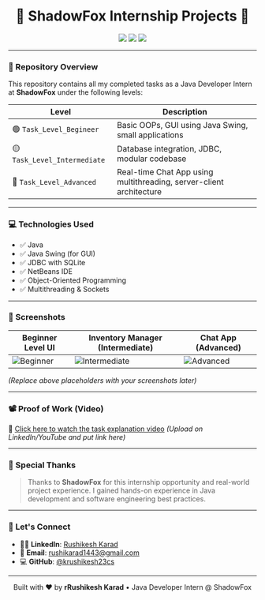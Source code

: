 <h1 align="center">🚀 ShadowFox Internship Projects 🚀</h1>

<p align="center">
  <img src="https://img.shields.io/badge/Internship%20Completed-100%25-brightgreen?style=flat-square" />
  <img src="https://img.shields.io/badge/Java-NetBeans-blue?style=flat-square" />
  <img src="https://img.shields.io/badge/Level-Beginner%20%7C%20Intermediate%20%7C%20Advanced-orange?style=flat-square" />
</p>

---

### 📁 Repository Overview

This repository contains all my completed tasks as a Java Developer Intern at **ShadowFox** under the following levels:

| Level | Description |
|-------|-------------|
| 🟢 `Task_Level_Begineer` | Basic OOPs, GUI using Java Swing, small applications |
| 🟡 `Task_Level_Intermediate` | Database integration, JDBC, modular codebase |
| 🔴 `Task_Level_Advanced` | Real-time Chat App using multithreading, server-client architecture |

---

### 💻 Technologies Used

- ✅ Java
- ✅ Java Swing (for GUI)
- ✅ JDBC with SQLite
- ✅ NetBeans IDE
- ✅ Object-Oriented Programming
- ✅ Multithreading & Sockets

---

### 📸 Screenshots

| Beginner Level UI | Inventory Manager (Intermediate) | Chat App (Advanced) |
|-------------------|------------------------------|---------------------|
| ![Beginner](https://i.postimg.cc/65xM97G9/beginner.png) | ![Intermediate](https://user-images.githubusercontent.com/placeholder-intermediate) | ![Advanced](https://user-images.githubusercontent.com/placeholder-advanced) |

*(Replace above placeholders with your screenshots later)*

---

### 📽️ Proof of Work (Video)

🔗 [Click here to watch the task explanation video](#) *(Upload on LinkedIn/YouTube and put link here)*

---

### 🙏 Special Thanks

> Thanks to **ShadowFox** for this internship opportunity and real-world project experience. I gained hands-on experience in Java development and software engineering best practices.

---

### 🔗 Let's Connect

- 👨‍💼 **LinkedIn**: [Rushikesh Karad]((https://www.linkedin.com/in/rushikeshkarad2/))
- 📧 **Email**: rushikarad1443@gmail.com
- 💻 **GitHub**: [@krushikesh23cs](https://github.com/krushikesh23cs)

---

<p align="center">
  Built with ❤️ by <strong>rRushikesh Karad</strong> • Java Developer Intern @ ShadowFox
</p>
